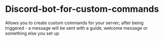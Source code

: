 # Discord-bot-for-custom-commands
Allows you to create custom commands for your server; after being triggered - a message will be sent with a guide, welcome message or something else you set up
